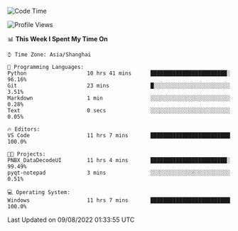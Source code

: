 <!--START_SECTION:waka-->
![Code Time](http://img.shields.io/badge/Code%20Time-192%20hrs%2011%20mins-blue)

![Profile Views](http://img.shields.io/badge/Profile%20Views-0-blue)

📊 **This Week I Spent My Time On** 

```text
⌚︎ Time Zone: Asia/Shanghai

💬 Programming Languages: 
Python                   10 hrs 41 mins      ████████████████████████░   96.16% 
Git                      23 mins             █░░░░░░░░░░░░░░░░░░░░░░░░   3.51% 
Markdown                 1 min               ░░░░░░░░░░░░░░░░░░░░░░░░░   0.28% 
Text                     0 secs              ░░░░░░░░░░░░░░░░░░░░░░░░░   0.05%

🔥 Editors: 
VS Code                  11 hrs 7 mins       █████████████████████████   100.0%

🐱‍💻 Projects: 
PNBX_DataDecodeUI        11 hrs 4 mins       ████████████████████████░   99.49% 
pyqt-notepad             3 mins              ░░░░░░░░░░░░░░░░░░░░░░░░░   0.51%

💻 Operating System: 
Windows                  11 hrs 7 mins       █████████████████████████   100.0%

```


 Last Updated on 09/08/2022 01:33:55 UTC
<!--END_SECTION:waka-->